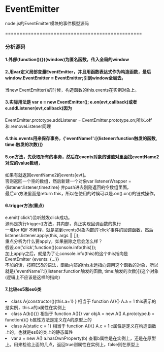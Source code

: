 # EventEmitter
node.js的EventEmitter模块的事件模型源码

================================================
### 分析源码

#### 1.外部(function(){})(window)为匿名函数，传入全局的window

#### 2.用var定义局部变量EventEmitter，并且用函数表达式作为构造函数，最后window.EventEmitter = EventEmitter;引到window全局去。
当new EventEmitter()的时候，构造函数的this.events在实例对象上。

#### 3.实际用法是  var e = new EventEmitter();  e.on(evt,callback)或者e.addListener(evt,callback)因为
EventEmitter.prototype.addListener = EventEmitter.prototype.on;所以.off和.removeListener同理

#### 4.this.events用来保存事务，{'eventName1':[{listener:function触发的函数, time:触发的次数}]}

#### 5.on方法，先获取所有的事务，然后在events对象的键值对里面找eventName2对应的value数组，
如果有就返回eventName2的events[evt]。</br>
否则返回一个空的数组，然后新建一个对象var listenerWrapper = {listener:listener,time:time}   并push进去刚刚返回的空数组里面。</br>
最后on方法里面是return this，所以在使用的时候可以是.on().on()的链式操作。</br>

#### 6.trigger方法(重点)</br>
e.emit('click')监听触发click成功。</br>
源码是执行trigger()方法，其内部，真正实现回调函数的执行</br>
一堆for 和if 不解释，就是拿到events对象内部的'click'事件的回调函数，然后listener.listener.apply(this, args || []);</br>
重点分析为什么要apply，如果删除之后会怎么样？</br>
假设.on('click',function(){console.info(this)});</br>
加上apply之后，就是为了让console.info(this)的这个this指向是EventEmitter {events: {…}}</br>
不加的话，按照ES5的语法，函数内部的this永远指向调用这个函数的对象，所以就是{'eventName1':[{listener:function触发的函数, time:触发的次数}]}这个对象(逻辑上不应该是这样的指向)</br>

#### 7.比较es5和es6类
<li>class A{constructor(){this.a=1} }  相当于  function A(){} A.a = 1    this表示的是实例，this.a的a属性在实例上</li>
<li>class A{b(){}} 相当于  function A(){} var objA =  new A() A.prototype.b = function(){}   b属性方法是定义在A的原型上的</li>
<li>class A{static c = 1}  相当于  function A(){} A.c = 1   c属性是定义在构造函数上的，也就是es6的类上的静态属性</li>
<li>var a = new A()  a.hasOwnProperty(b) 查看b属性是在实例上，还是在原型上。用来检验上面的几点，返回true则属性在实例上，false则在原型上</li>

